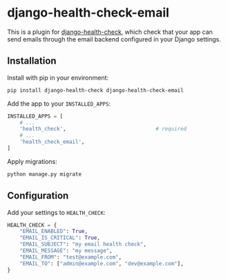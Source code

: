 # django-health-check-email

This is a plugin for [django-health-check](https://github.com/KristianOellegaard/django-health-check), which check that your app can send emails through the email backend configured in your Django settings.

## Installation

Install with pip in your environment:

```bash
pip install django-health-check django-health-check-email
```

Add the app to your `INSTALLED_APPS`:

```python
INSTALLED_APPS = [
    # ...
    'health_check',                             # required
    # ...
    'health_check_email',
]
```

Apply migrations:

```bash
python manage.py migrate
```

## Configuration

Add your settings to `HEALTH_CHECK`:

```python
HEALTH_CHECK = {
    "EMAIL_ENABLED": True,
    "EMAIL_IS_CRITICAL": True,
    "EMAIL_SUBJECT": "my email health check",
    "EMAIL_MESSAGE": "my message",
    "EMAIL_FROM": "test@example.com",
    "EMAIL_TO": ["admin@example.com", "dev@example.com"],
}
```
